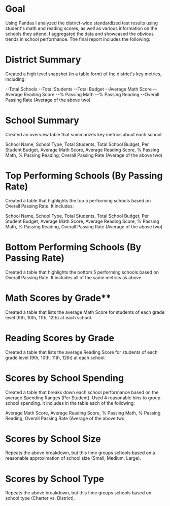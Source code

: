 #  Goal
Using Pandas I analyzed the district-wide standardized test results using student's math and reading scores, as well as various information on the schools they attend. I aggregated the data and showcased the obvious trends in school performance.
The final report includes the following:

# District Summary

Created a high level snapshot (in a table form) of the district's key metrics, including:

--Total Schools
--Total Students
--Total Budget
--Average Math Score
--Average Reading Score
--% Passing Math
--% Passing Reading
--Overall Passing Rate (Average of the above two)

# School Summary

Created an overview table that summarizes key metrics about each school

School Name, 
School Type, 
Total Students, 
Total School Budget, 
Per Student Budget, 
Average Math Score, 
Average Reading Score, 
% Passing Math, 
% Passing Reading, 
Overall Passing Rate (Average of the above two)


# Top Performing Schools (By Passing Rate)

Created a table that highlights the top 5 performing schools based on Overall Passing Rate. It includes:

School Name, 
School Type, 
Total Students, 
Total School Budget, 
Per Student Budget, 
Average Math Score, 
Average Reading Score, 
% Passing Math, 
% Passing Reading, 
Overall Passing Rate (Average of the above two)


# Bottom Performing Schools (By Passing Rate)

Created a table that highlights the bottom 5 performing schools based on Overall Passing Rate. It includes all of the same metrics as above.


# Math Scores by Grade**

Created a table that lists the average Math Score for students of each grade level (9th, 10th, 11th, 12th) at each school.


# Reading Scores by Grade

Created a table that lists the average Reading Score for students of each grade level (9th, 10th, 11th, 12th) at each school.


# Scores by School Spending

Created a table that breaks down each school performance based on the average Spending Ranges (Per Student). Used 4 reasonable bins to group school spending. it includes in the table each of the following:

Average Math Score, 
Average Reading Score, 
% Passing Math, 
% Passing Reading, 
Overall Passing Rate (Average of the above two

# Scores by School Size

Repeats the above breakdown, but this time groups schools based on a reasonable approximation of school size (Small, Medium, Large).


# Scores by School Type

Repeats the above breakdown, but this time groups schools based on school type (Charter vs. District).
